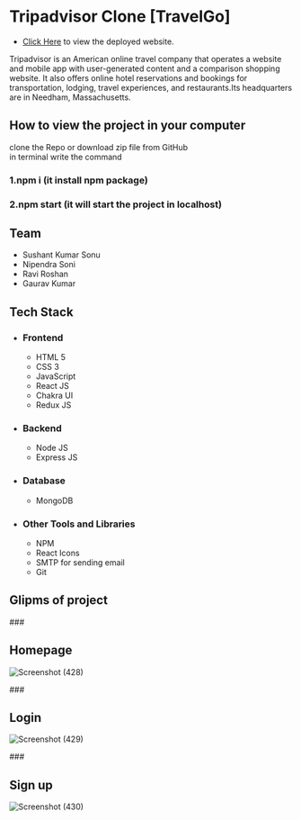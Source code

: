 <h1>Tripadvisor Clone [TravelGo]</h1>


* [Click Here](https://tripadvisor-rsoni2843.web.app/) to view the deployed website.

<p>
Tripadvisor is an American online travel company that operates a website and mobile app with user-generated content and a comparison shopping website. It also offers online hotel reservations and bookings for transportation, lodging, travel experiences, and restaurants.Its headquarters are in Needham, Massachusetts. 
</p>

## <h2>How to view the project in your computer</h2>
clone the Repo or download zip file from GitHub </br>
in terminal write the command </br>
<h3>1.npm i (it install npm package)</h3>
<h3>2.npm start (it will start the project in localhost)</h3>

## Team

 <ul>
        <li>Sushant Kumar Sonu</li>
        <li>Nipendra Soni</li>
        <li>Ravi Roshan</li>
        <li>Gaurav Kumar</li>
       
  </ul>
  



## Tech Stack
 - ### Frontend 
   * HTML 5
   * CSS 3
   * JavaScript
   * React JS
   * Chakra UI
   * Redux JS 

 - ### Backend

   * Node JS
   * Express JS

 - ### Database
   * MongoDB

 - ### Other Tools and Libraries 
   * NPM
   * React Icons
   * SMTP for sending email
   * Git



 ## Glipms of project


 ###<h2>Homepage</h2>
![Screenshot (428)](https://user-images.githubusercontent.com/104033147/208871017-2f9fb014-32b6-4eda-b70b-fb16d91715ae.png)


 ###<h2>Login</h2>
![Screenshot (429)](https://user-images.githubusercontent.com/104033147/208871107-7393b52a-956f-4e44-a5ae-2bcfdc99d94c.png)




 ###<h2>Sign up</h2>
![Screenshot (430)](https://user-images.githubusercontent.com/104033147/208871150-be7c1476-5ed8-469d-9a50-1eea4a5a3719.png)





